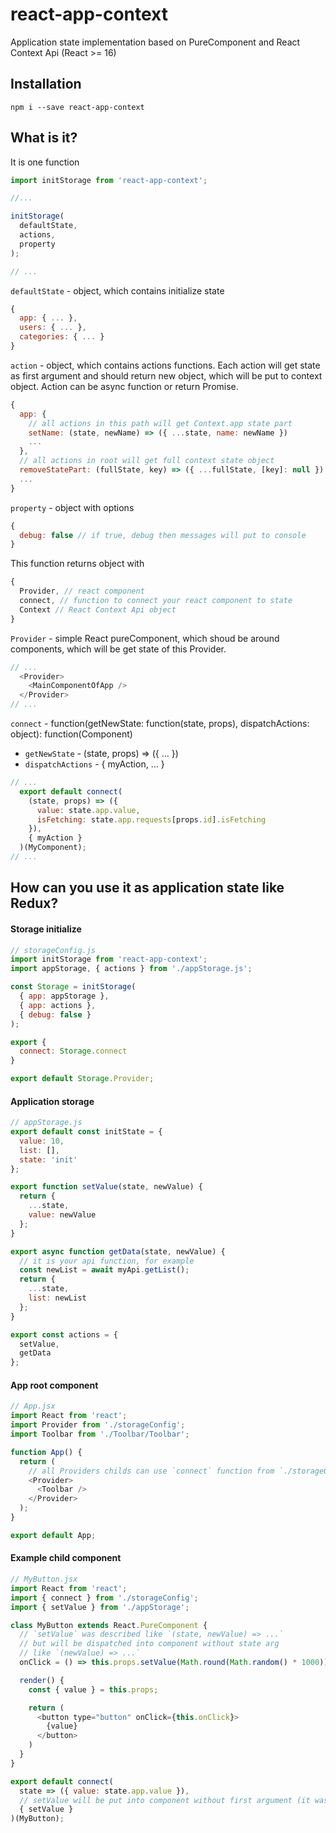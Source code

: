 # react-app-context
Application state implementation based on PureComponent and React Context Api (React >= 16)

## Installation

```
npm i --save react-app-context
```

## What is it?

It is one function 
```javascript
import initStorage from 'react-app-context';

//...

initStorage(
  defaultState,
  actions,
  property
);

// ...
```
`defaultState` - object, which contains initialize state
```javascript
{
  app: { ... },
  users: { ... },
  categories: { ... }
}
```

`action` - object, which contains actions functions. Each action will get state as first argument and should return new object, which will be put to context object. Action can be async function or return Promise.
```javascript
{
  app: {
    // all actions in this path will get Context.app state part
    setName: (state, newName) => ({ ...state, name: newName })
    ...
  },
  // all actions in root will get full context state object
  removeStatePart: (fullState, key) => ({ ...fullState, [key]: null })
  ...
}
```
`property` - object with options
```javascript
{
  debug: false // if true, debug then messages will put to console
}
```

This function returns object with
```javascript
{
  Provider, // react component
  connect, // function to connect your react component to state
  Context // React Context Api object
}
```

`Provider` - simple React pureComponent, which shoud be around components, which will be get state of this Provider.
```javascript
// ...
  <Provider>
    <MainComponentOfApp />
  </Provider>
// ...
```

`connect` - function(getNewState: function(state, props), dispatchActions: object): function(Component)

* `getNewState` - (state, props) => ({ ... })
* `dispatchActions` - { myAction, ... }

```javascript
// ...
  export default connect(
    (state, props) => ({ 
      value: state.app.value, 
      isFetching: state.app.requests[props.id].isFetching
    }),
    { myAction }
  )(MyComponent);
// ...
```

## How can you use it as application state like Redux?
#### Storage initialize
```javascript
// storageConfig.js
import initStorage from 'react-app-context';
import appStorage, { actions } from './appStorage.js';

const Storage = initStorage(
  { app: appStorage }, 
  { app: actions }, 
  { debug: false }
);

export {
  connect: Storage.connect
}

export default Storage.Provider;
```


#### Application storage 
```javascript
// appStorage.js
export default const initState = {
  value: 10,
  list: [],
  state: 'init'
};

export function setValue(state, newValue) {
  return {
    ...state,
    value: newValue
  };
}

export async function getData(state, newValue) {
  // it is your api function, for example
  const newList = await myApi.getList();
  return {
    ...state,
    list: newList
  };
}

export const actions = {
  setValue,
  getData
};

```

#### App root component
```javascript
// App.jsx
import React from 'react';
import Provider from './storageConfig';
import Toolbar from './Toolbar/Toolbar';

function App() {
  return (
    // all Providers childs can use `connect` function from `./storageConfig`
    <Provider>
      <Toolbar />
    </Provider>
  );
}

export default App;
```

#### Example child component
```javascript
// MyButton.jsx
import React from 'react';
import { connect } from './storageConfig';
import { setValue } from './appStorage';

class MyButton extends React.PureComponent {
  // `setValue` was described like `(state, newValue) => ...`
  // but will be dispatched into component without state arg
  // like `(newValue) => ...`
  onClick = () => this.props.setValue(Math.round(Math.random() * 1000));

  render() {
    const { value } = this.props;

    return (
      <button type="button" onClick={this.onClick}>
        {value}
      </button>
    )
  }
}

export default connect(
  state => ({ value: state.app.value }),
  // setValue will be put into component without first argument (it was `state`)
  { setValue }
)(MyButton);
```
